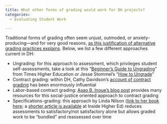 ```yaml
---
title: What other forms of grading would work for DH projects?
categories:
  - Evaluating Student Work

---
```

Traditional forms of grading often seem unjust, outmoded, or anxiety-producing—and for very good reasons, [as this justification of alternative grading practices explains](https://www.google.com/url?q=https://cte.virginia.edu/blog/2020/12/04/alternative-grading-practices-support-both-equity-and-learning&sa=D&source=editors&ust=1649984699437829&usg=AOvVaw0UlDIOEEJpP0sJb4jq62pD). Below, we list a few different approaches current in DH:

*   Ungrading: for this approach to assessment, which privileges student self-assessments, take a look at this “[Beginner’s Guide to Ungrading](https://www.google.com/url?q=https://www.timeshighereducation.com/campus/so-you-want-take-grades-out-teaching-beginners-guide-ungrading&sa=D&source=editors&ust=1649984699438150&usg=AOvVaw3buzVMBkwv3ruhOng_qXJO)” from Times Higher Education or Jesse Stommel’s “[How to Ungrade](https://www.google.com/url?q=https://www.jessestommel.com/how-to-ungrade/&sa=D&source=editors&ust=1649984699438391&usg=AOvVaw0Xcfks3OZDFsF0G7k65CQN)”
*   Contract grading: within DH, Cathy Davidson’s [account of contract grading](https://www.google.com/url?q=https://www.hastac.org/blogs/cathy-davidson/2015/08/16/getting-started-6-contract-grading-and-peer-review&sa=D&source=editors&ust=1649984699438690&usg=AOvVaw0KLxyWKaCWky9TD5VppQVY) has been enormously influential
*   Labor-based contract grading: [Asao B. Inoue’s blog post](https://www.google.com/url?q=https://asaobinoue.blogspot.com/p/labor-based-grading-contract-resources.html&sa=D&source=editors&ust=1649984699438974&usg=AOvVaw3tkI82VfKaSgWlck-q8C08) provides many resources for this social-justice oriented approach to contract grading
*   Specifications-grading: this approach by Linda Nilson ([link to her book here](https://www.google.com/url?q=https://styluspub.presswarehouse.com/browse/book/9781620362426/Specifications%2520Grading&sa=D&source=editors&ust=1649984699439299&usg=AOvVaw244oABvsgor3cik1nBc4ym); a [shorter article is available](https://www.google.com/url?q=https://www.insidehighered.com/views/2016/01/19/new-ways-grade-more-effectively-essay&sa=D&source=editors&ust=1649984699439504&usg=AOvVaw0lybqtSbLFwQJ7hBVI8DT6) at Inside Higher Ed) reduces assessments to satisfactory/not satisfactory alone but allows graded work to be “bundled” and reassessed over time